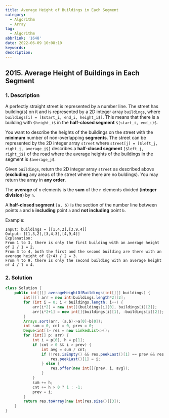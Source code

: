 ```yaml
---
title: Average Height of Buildings in Each Segment
category:
  - Algorithm
  - Array
tag:
  - Algorithm
abbrlink: '1648'
date: 2022-06-09 10:08:10
keywords:
description:
---
```


## 2015. Average Height of Buildings in Each Segment
### 1. Description
A perfectly straight street is represented by a number line. The street has building(s) on it and is represented by a 2D integer array `buildings`, where `buildings[i] = [$start_i, end_i, height_i$]`. This means that there is a building with `$height_i$` in the **half-closed segment** `$[start_i, end_i)$`.

You want to describe the heights of the buildings on the street with the **minimum** number of non-overlapping **segments**. The street can be represented by the 2D integer array `street` where `street[j] = [$left_j, right_j, average_j$]` describes a **half-closed segment** `[$left_j, right_j$)` of the road where the average heights of the buildings in the segment is `$average_j$`.

Given `buildings`, return the 2D integer array `street` as described above (**excluding** any areas of the street where there are no buldings). You may return the array in **any order**.

The **average** of `n` elements is the **sum** of the `n` elements divided (**integer division**) by `n`.

A **half-closed segment** `[a, b)` is the section of the number line between points `a` and `b` **including** point `a` and **not including** point `b`.

Example:
```
Input: buildings = [[1,4,2],[3,9,4]]
Output: [[1,3,2],[3,4,3],[4,9,4]]
Explanation:
From 1 to 3, there is only the first building with an average height of 2 / 1 = 2.
From 3 to 4, both the first and the second building are there with an average height of (2+4) / 2 = 3.
From 4 to 9, there is only the second building with an average height of 4 / 1 = 4.
```


### 2. Solution
```java
class Solution {
    public int[][] averageHeightOfBuildings(int[][] buildings) {
        int[][] arr = new int[buildings.length*2][2];
        for (int i = 0; i < buildings.length; i++) {
            arr[i*2] = new int[]{buildings[i][0], buildings[i][2]};
            arr[i*2+1] = new int[]{buildings[i][1], -buildings[i][2]};
        }
        Arrays.sort(arr, (a,b)->a[0]-b[0]);
        int sum = 0, cnt = 0, prev = 0;
        Deque<int[]> res = new LinkedList<>();
        for (int[] p: arr) {
            int i = p[0], h = p[1];
            if (cnt > 0 && i > prev) {
                int avg = sum / cnt;
                if (!res.isEmpty() && res.peekLast()[1] == prev && res.peekLast()[2] == avg) {
                    res.peekLast()[1] = i;
                } else {
                    res.offer(new int[]{prev, i, avg});
                } 
            }
            sum += h;
            cnt += h > 0 ? 1 : -1;
            prev = i;
        }
        return res.toArray(new int[res.size()][3]);
    }
}
```
